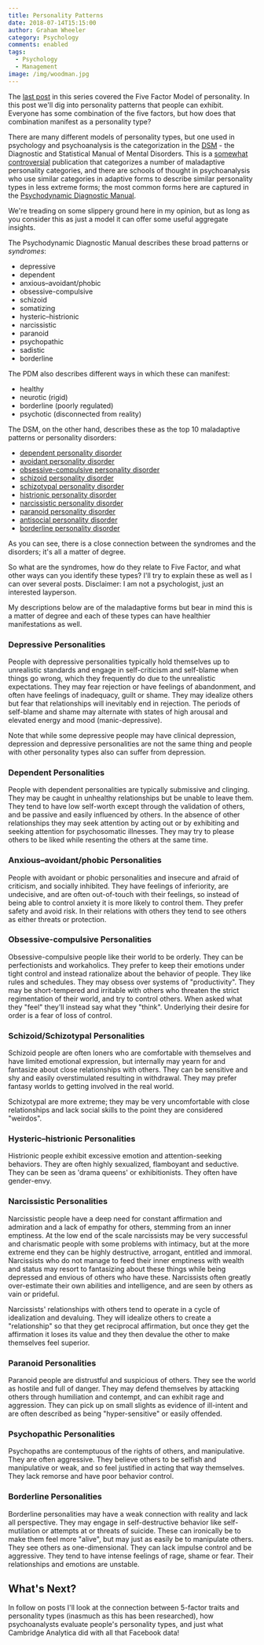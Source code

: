 ```yaml
---
title: Personality Patterns
date: 2018-07-14T15:15:00
author: Graham Wheeler
category: Psychology
comments: enabled
tags:
  - Psychology
  - Management
image: /img/woodman.jpg
---
```


<!-- ![Photo by Rex Pickar on Unsplash](/img/woodman.jpg) -->

The [last post](/post/personality-and-relationships1/) in this series covered the Five Factor Model of personality. In this post we'll dig into personality patterns that people can exhibit. Everyone has some combination of the five factors, but how does that combination manifest as a personality type?

There are many different models of personality types, but one used in psychology and psychoanalysis is the categorization in the [DSM](https://en.wikipedia.org/wiki/Diagnostic_and_Statistical_Manual_of_Mental_Disorders) - the Diagnostic and Statistical Manual of Mental Disorders. This is a [somewhat controversial](https://en.wikipedia.org/w/index.php?title=Diagnostic_and_Statistical_Manual_of_Mental_Disorders&section=15#Criticism) publication that categorizes a number of maladaptive personality categories, and there are schools of thought in psychoanalysis who use similar categories in adaptive forms to describe similar personality types in less extreme forms; the most common forms here are captured in the [Psychodynamic Diagnostic Manual](https://en.wikipedia.org/wiki/Psychodynamic_Diagnostic_Manual#Dimension_I:_Personality_Patterns_and_Disorders).

We're treading on some slippery ground here in my opinion, but as long as you consider this as just a model it can offer some useful aggregate insights.
<!-- TEASER_END -->

The Psychodynamic Diagnostic Manual describes these broad patterns or _syndromes_:

- depressive
- dependent
- anxious–avoidant/phobic
- obsessive-compulsive
- schizoid
- somatizing
- hysteric–histrionic
- narcissistic
- paranoid
- psychopathic
- sadistic
- borderline

The PDM also describes different ways in which these can manifest:

- healthy
- neurotic (rigid)
- borderline (poorly regulated)
- psychotic (disconnected from reality)

The DSM, on the other hand, describes these as the top 10 maladaptive patterns or personality disorders:

- [dependent personality disorder](https://en.wikipedia.org/wiki/Dependent_personality_disorder)
- [avoidant personality disorder](https://en.wikipedia.org/wiki/Avoidant_personality_disorder)
- [obsessive-compulsive personality disorder](https://en.wikipedia.org/wiki/Obsessive-compulsive_personality_disorder)
- [schizoid personality disorder](https://en.wikipedia.org/wiki/Schizoid_personality_disorder)
- [schizotypal personality disorder](https://en.wikipedia.org/wiki/Schizotypal_personality_disorder)
- [histrionic personality disorder](https://en.wikipedia.org/wiki/Histrionic_personality_disorder)
- [narcissistic personality disorder](https://en.wikipedia.org/wiki/Narcissistic_personality_disorder)
- [paranoid personality disorder](https://en.wikipedia.org/wiki/Paranoid_personality_disorder)
- [antisocial personality disorder](https://en.wikipedia.org/wiki/Antisocial_personality_disorder)
- [borderline personality disorder](https://en.wikipedia.org/wiki/Borderline_personality_disorder)

As you can see, there is a close connection between the syndromes and the disorders; it's all a matter of degree.

So what are the syndromes, how do they relate to Five Factor, and what other ways can you identify these types? I'll try to explain these as well as I can over several posts. Disclaimer: I am not a psychologist, just an interested layperson.

My descriptions below are of the maladaptive forms but bear in mind this is a matter of degree and each of these types can have healthier manifestations as well.

### Depressive Personalities

People with depressive personalities typically hold themselves up to unrealistic standards and engage in self-criticism and self-blame when things go wrong, which they frequently do due to the unrealistic expectations. They may fear rejection or have feelings of abandonment, and often have feelings of inadequacy, guilt or shame. They may idealize others but fear that relationships will inevitably end in rejection. The periods of self-blame and shame may alternate with states of high arousal and elevated energy and mood (manic-depressive).

Note that while some depressive people may have clinical depression, depression and depressive personalities are not the same thing and people with other personality types also can suffer from depression.

### Dependent Personalities

People with dependent personalities are typically submissive and clinging. They may be caught in unhealthy relationships but be unable to leave them. They tend to have low self-worth except through the validation of others, and be passive and easily influenced by others. In the absence of other relationships they may seek attention by acting out or by exhibiting and seeking attention for psychosomatic illnesses. They may try to please others to be liked while resenting the others at the same time.

### Anxious–avoidant/phobic Personalities

People with avoidant or phobic personalities and insecure and afraid of criticism, and socially inhibited. They have feelings of inferiority, are undecisive, and are often out-of-touch with their feelings, so instead of being able to control anxiety it is more likely to control them. They prefer safety and avoid risk. In their relations with others they tend to see others as either threats or protection.

### Obsessive-compulsive Personalities

Obsessive-compulsive people like their world to be orderly. They can be perfectionists and workaholics. They prefer to keep their emotions under tight control and instead rationalize about the behavior of people. They like rules and schedules. They may obsess over systems of "productivity".  They may be short-tempered and irritable with others who threaten the strict regimentation of their world, and try to control others. When asked what they "feel" they'll instead say what they "think". Underlying their desire for order is a fear of loss of control.


### Schizoid/Schizotypal Personalities

Schizoid people are often loners who are comfortable with themselves and have limited emotional expression, but internally may yearn for and fantasize about close relationships with others. They can be sensitive and shy and easily overstimulated resulting in withdrawal. They may prefer fantasy worlds to getting involved in the real world.

Schizotypal are more extreme; they may be very uncomfortable with close relationships and lack social skills to the point they are considered "weirdos".


### Hysteric–histrionic Personalities

Histrionic people exhibit excessive emotion and attention-seeking behaviors. They are often highly sexualized, flamboyant and seductive. They can be seen as 'drama queens' or exhibitionists. They often have gender-envy.


### Narcissistic Personalities

Narcissistic people have a deep need for constant affirmation and admiration and a lack of empathy for others, stemming from an inner emptiness. At the low end of the scale narcissists may be very successful and charismatic people with some problems with intimacy, but at the more extreme end they can be highly destructive, arrogant, entitled and immoral. Narcissists who do not manage to feed their inner emptiness with wealth and status may resort to fantasizing about these things while being depressed and envious of others who have these. Narcissists often greatly over-estimate their own abilities and intelligence, and are seen by others as vain or prideful. 

Narcissists' relationships with others tend to operate in a cycle of idealization and devaluing. They will idealize others to create a "relationship" so that they get reciprocal affirmation, but once they get the affirmation it loses its value and they then devalue the other to make themselves feel superior.


### Paranoid Personalities

Paranoid people are distrustful and suspicious of others. They see the world as hostile and full of danger. They may defend themselves by attacking others through humiliation and contempt, and can exhibit rage and aggression. They can pick up on small slights as evidence of ill-intent and are often described as being "hyper-sensitive" or easily offended. 


### Psychopathic Personalities

Psychopaths are contemptuous of the rights of others, and manipulative. They are often aggressive. They believe others to be selfish and manipulative or weak, and so feel justified in acting that way themselves. They lack remorse and have poor behavior control.


### Borderline Personalities

Borderline personalities may have a weak connection with reality and lack all perspective. They may engage in self-destructive behavior like self-mutilation or attempts at or threats of suicide. These can ironically be to make them feel more "alive", but may just as easily be to manipulate others. They see others as one-dimensional. They can lack impulse control and be aggressive. They tend to have intense feelings of rage, shame or fear. Their relationships and emotions are unstable.

## What's Next?

In follow on posts I'll look at the connection between 5-factor traits and personality types (inasmuch as this has been researched), how psychoanalysts evaluate people's personality types, and just what Cambridge Analytica did with all that Facebook data!
